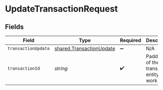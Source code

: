 # UpdateTransactionRequest


## Fields

| Field                                                                | Type                                                                 | Required                                                             | Description                                                          | Example                                                              |
| -------------------------------------------------------------------- | -------------------------------------------------------------------- | -------------------------------------------------------------------- | -------------------------------------------------------------------- | -------------------------------------------------------------------- |
| `transactionUpdate`                                                  | [shared.TransactionUpdate](../../models/shared/transactionupdate.md) | :heavy_minus_sign:                                                   | N/A                                                                  |                                                                      |
| `transactionId`                                                      | *string*                                                             | :heavy_check_mark:                                                   | Paddle ID of the transaction entity to work with.                    | txn_01gw225vv6tjbb5gnt062a3k5v                                       |